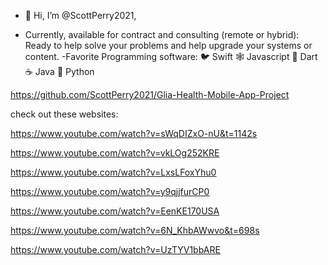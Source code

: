 - 👋 Hi, I’m @ScottPerry2021, 

- Currently, available for contract and consulting (remote or hybrid): Ready to help solve your problems and help upgrade your systems or content.
-Favorite Programming software:
🐦 Swift
🕸 Javascript
🎯 Dart
☕️ Java
🐍 Python

https://github.com/ScottPerry2021/Glia-Health-Mobile-App-Project

check out these websites:

https://www.youtube.com/watch?v=sWqDIZxO-nU&t=1142s

https://www.youtube.com/watch?v=vkLOg252KRE 

https://www.youtube.com/watch?v=LxsLFoxYhu0

https://www.youtube.com/watch?v=y9qjjfurCP0

https://www.youtube.com/watch?v=EenKE170USA

https://www.youtube.com/watch?v=6N_KhbAWwvo&t=698s

https://www.youtube.com/watch?v=UzTYV1bbARE



<!---
ScottPerry2021/ScottPerry2021 is a ✨ special ✨ repository because its `README.md` (this file) appears on your GitHub profile.
You can click the Preview link to take a look at your changes.
--->

